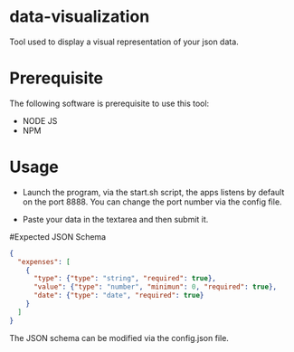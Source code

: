 # data-visualization

Tool used to display a visual representation of your json data.

# Prerequisite

The following software is prerequisite to use this tool:

* NODE JS 
* NPM

# Usage

* Launch the program, via the start.sh script, the apps listens by default on the port 8888. 
You can change the port number via the config file.

* Paste your data in the textarea and then submit it.

#Expected JSON Schema

```JSON
{
  "expenses": [
    {
      "type": {"type": "string", "required": true},
      "value": {"type": "number", "minimun": 0, "required": true},
      "date": {"type": "date", "required": true}
    }
  ]
}

```

The JSON schema can be modified via the config.json file.

